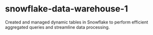 # snowflake-data-warehouse-1
Created and managed dynamic tables in Snowflake to perform efficient aggregated queries and streamline data processing.
